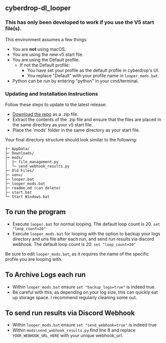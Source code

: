## cyberdrop-dl_looper

### This has only been developed to work if you use the V5 start file(s).

This environment assumes a few things:
- You are **not** using macOS.
- You are using the new v5 start file.
- You are using the Default profile.
  - If not the Default profile:
    - You have set your profile as the default profile in cyberdrop's UI.
    - You replace "Default" with your profile name in `looper_mods.bat`.
- Python can be run by entering "python" in your cmd/terminal.

### Updating and Installation Instructions

Follow these steps to update to the latest release:

* [Download the repo](https://github.com/n30liberal/cyberdrop-dl_looper/archive/refs/heads/main.zip) as a .zip file.
* Extract the contents of the .zip file and ensure that the files are placed in the same directory as your v5 start file.
* Place the 'mods' folder in the same directory as your start file.

Your final directory structure should look similar to the following:

```
├─ AppData/
├─ Downloads/
├─ mods/
│  ├─ file_management.py
│  └─ send_webhook_results.py
├─ Old Files/
├─ venv/
├─ looper.bat
├─ looper_mods.bat
├─ readme.md (can delete)
├─ start.bat
└─ Start Windows.bat
```

## To run the program

- Execute `looper.bat` for normal looping. The default loop count is 20. `set "loop_count=20"`
- Execute `looper_mods.bat` for looping with the option to backup your logs directory and urls file after each run, and send run results via discord webhook. The default loop count is 20. `set "loop_count=20"`

Be sure to edit `looper_mods.bat`, as it requires the name of the specific profile you are looping with.

## To Archive Logs each run
- Within `looper_mods.bat` ensure `set "backup_logs=true"` is indeed true.
- Be careful with this, as depending on your log size, this can quickly eat up storage space. I recommend regularly cleaning some out.

## To send run results via Discord Webhook
- Within `looper_mods.bat` ensure `set "send_webhook=true"` is indeed true
- Within `mods\send_webhook_results.py` find line 8 and replace `YOUR_WEBHOOK_URL_HERE` with your unique webhook_url.
